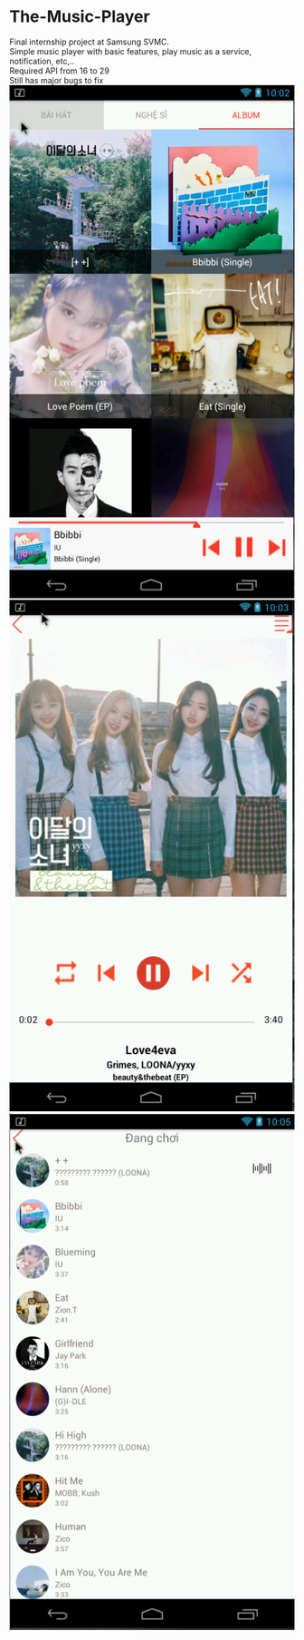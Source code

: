 # The-Music-Player
Final internship project at Samsung SVMC.<br>
Simple music player with basic features, play music as a service, notification, etc,..<br>
Required API from 16 to 29<br>
Still has major bugs to fix<br>
![Album Tab](/Screenshot/Tab%20album.PNG)
![Player](/Screenshot/Activity%20Player.PNG)
![NowPlaying](/Screenshot/Activity%20NowPlaying.PNG)

